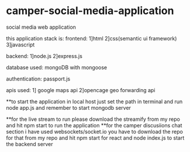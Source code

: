 # camper-social-media-application
social media web application

this application stack is:
frontend:
1]html
2]css(semantic ui framework)
3]javascript

backend:
1]node.js
2]express.js

database used:
mongoDB with mongoose

authentication:
passport.js

apis used:
1] google maps api
2]opencage geo forwarding api

**to start the application in local host just set the path in terminal and run node app.js and remember to start mongodb server

**for the live stream to run please download the streamify from my repo and hit npm start to run the application
**for the camper discusiions chat section i have used websockets/socket.io you have to download the repo for that from my repo and hit npm start for react 
and node index.js to start the backend server
